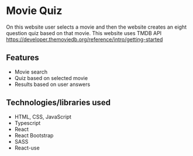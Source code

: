 # Movie Quiz

On this website user selects a movie and then the website creates an eight question quiz based on that movie.
This website uses TMDB API https://developer.themoviedb.org/reference/intro/getting-started

## Features

- Movie search
- Quiz based on selected movie
- Results based on user answers

## Technologies/libraries used

- HTML, CSS, JavaScript
- Typescript
- React
- React Bootstrap
- SASS
- React-use

